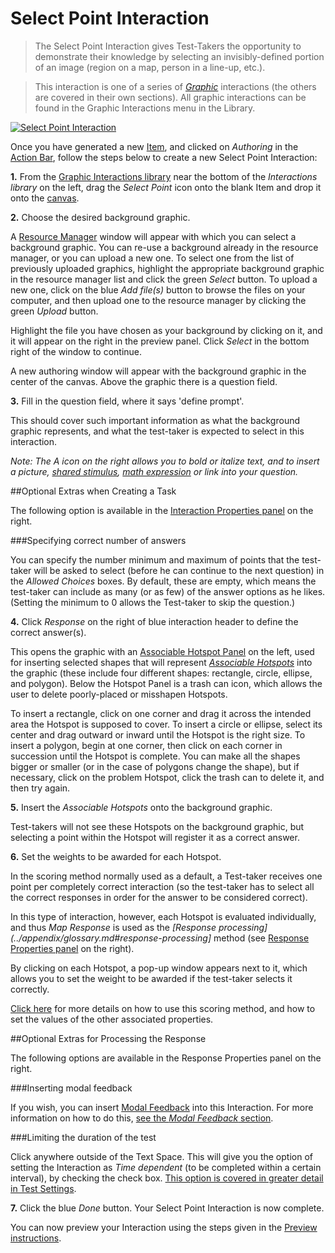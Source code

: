 # Select Point Interaction

>The Select Point Interaction gives Test-Takers the opportunity to demonstrate their knowledge by selecting an invisibly-defined portion of an image (region on a map, person in a line-up, etc.).

>This interaction is one of a series of *[Graphic](../appendix/glossary.md#graphic)* interactions (the others are covered in their own sections). All graphic interactions can be found in the Graphic Interactions menu in the Library. 

[![Select Point Interaction](https://img.youtube.com/vi/5OYeuVPxK_o/hqdefault.jpg)](https://www.youtube.com/watch?v=5OYeuVPxK_o)

Once you have generated a new [Item](../appendix/glossary.md#item), and clicked on *Authoring* in the [Action Bar](../appendix/glossary.md#action-bar), follow the steps below to create a new Select Point Interaction:

**1.** From the [Graphic Interactions library](../appendix/glossary.md#graphic-interactions-library) near the bottom of the *Interactions library* on the left, drag the *Select Point* icon onto the blank Item and drop it onto the [canvas](../appendix/glossary.md#canvas).

**2.** Choose the desired background graphic.

A [Resource Manager](../appendix/glossary.md#resource-manager) window will appear with which you can select a background graphic. You can re-use a background already in the resource manager, or you can upload a new one. To select one from the list of previously uploaded graphics, highlight the appropriate background graphic in the resource manager list and click the green *Select* button. To upload a new one, click on the blue *Add file(s)* button to browse the files on your computer, and then upload one to the resource manager by clicking the green *Upload* button.

Highlight the file you have chosen as your background by clicking on it, and it will appear on the right in the preview panel. Click *Select* in the bottom right of the window to continue.

A new authoring window will appear with the background graphic in the center of the canvas. Above the graphic there is a question field.

**3.** Fill in the question field, where it says 'define prompt'. 

This should cover such important information as what the background graphic represents, and what the test-taker is expected to select in this interaction. 

*Note: The A icon on the right allows you to bold or italize text, and to insert a picture, [shared stimulus](../appendix/glossary.md#shared-stimulus), [math expression](../appendix/glossary.md#math-expression) or link into your question.*

<aside class="optional-extras">
##Optional Extras when Creating a Task

The following option is available in the [Interaction Properties panel](../appendix/glossary.md#interaction-properties-panel) on the right.

###Specifying correct number of answers 

You can specify the number minimum and maximum of points that the test-taker will be asked to select (before he can continue to the next question) in the *Allowed Choices* boxes. By default, these are empty, which means the test-taker can include as many (or as few) of the answer options as he likes. (Setting the minimum to 0 allows the Test-taker to skip the question.)
</aside> 

**4.** Click *Response* on the right of blue interaction header to define the correct answer(s).

This opens the graphic with an [Associable Hotspot Panel](../appendix/glossary.md#associable-hotspot-panel) on the left, used for inserting selected shapes that will represent *[Associable Hotspots](../appendix/glossary.md#associable-hotspots)* into the graphic (these include four different shapes: rectangle, circle, ellipse, and polygon). Below the Hotspot Panel is a trash can icon, which allows the user to delete poorly-placed or misshapen Hotspots. 

To insert a rectangle, click on one corner and drag it across the intended area the Hotspot is supposed to cover. To insert a circle or ellipse, select its center and drag outward or inward until the Hotspot is the right size. To insert a polygon, begin at one corner, then click on each corner in succession until the Hotspot is complete. You can make all the shapes bigger or smaller (or in the case of polygons change the shape), but if necessary, click on the problem Hotspot, click the trash can to delete it, and then try again.

**5.** Insert the *Associable Hotspots* onto the background graphic.

Test-takers will not see these Hotspots on the background graphic, but selecting a point within the Hotspot will register it as a correct answer. 

**6.** Set the weights to be awarded for each Hotspot.

In the scoring method normally used as a default, a Test-taker receives one point per completely correct interaction (so the test-taker has to select all the correct responses in order for the answer to be considered correct).

In this type of interaction, however, each Hotspot is evaluated individually, and thus *Map Response* is used as the *[Response processing](../appendix/glossary.md#response-processing]* method (see [Response Properties panel](../appendix/glossary.md#response-properties-panel) on the right).

By clicking on each Hotspot, a pop-up window appears next to it, which allows you to set the weight to be awarded if the test-taker selects it correctly.  

[Click here](../items/item-scoring-rules.md#item-scoring-rules) for more details on how to use this scoring method, and how to set the values of the other associated properties.

<aside class="optional-extras">
##Optional Extras for Processing the Response

The following options are available in the Response Properties panel on the right.

###Inserting modal feedback

If you wish, you can insert [Modal Feedback](../appendix/glossary.md#modal-feedback) into this Interaction. For more information on how to do this, [see the *Modal Feedback* section](../items/modal-feedback.md).

###Limiting the duration of the test

Click anywhere outside of the Text Space. This will give you the option of setting the Interaction as *Time dependent* (to be completed within a certain interval), by checking the check box. [This option is covered in greater detail in Test Settings](../tests/tests-settings.md).

</aside>

**7.** Click the blue *Done* button. Your Select Point Interaction is now complete.

You can now preview your Interaction using the steps given in the [Preview instructions](../items/preview.md).
